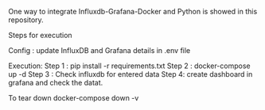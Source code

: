 One way to integrate Influxdb-Grafana-Docker and Python is showed in this repository.

Steps for execution

Config :
update InfluxDB and Grafana details in .env file

Execution:
Step 1 : pip install -r requirements.txt
Step 2 : docker-compose up -d
Step 3 : Check influxdb for entered data
Step 4: create dashboard in grafana and check the datat.

To tear down
docker-compose down -v


